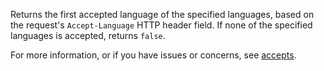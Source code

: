 Returns the first accepted language of the specified languages,
based on the request's `Accept-Language` HTTP header field.
If none of the specified languages is accepted, returns `false`.

For more information, or if you have issues or concerns, see [accepts](https://github.com/expressjs/accepts).
